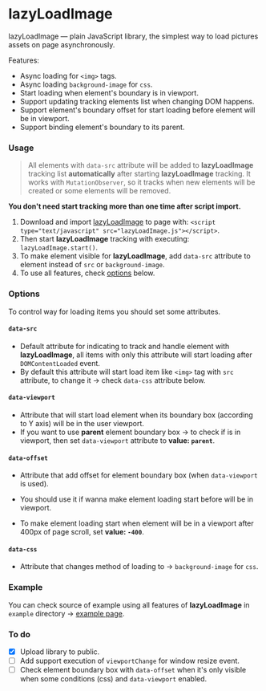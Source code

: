 # lazyLoadImage

lazyLoadImage — plain JavaScript library, the simplest way to load pictures assets on page asynchronously.

Features:

* Async loading for `<img>` tags.
* Async loading `background-image` for `css`.
* Start loading when element's boundary is in viewport.
* Support updating tracking elements list when changing DOM happens.
* Support element's boundary offset for start loading before element will be in viewport.
* Support binding element's boundary to its parent.

### Usage

> All elements with `data-src` attribute will be added to **lazyLoadImage** tracking list **automatically** after starting **lazyLoadImage** tracking. It works with `MutationObserver`, so it tracks when new elements will be created or some elements will be removed.

**You don't need start tracking more than one time after script import.**

1. Download and import [lazyLoadImage](./lazyLoadImage.js) to page with: `<script type="text/javascript" src="lazyLoadImage.js"></script>`.
2. Then start **lazyLoadImage** tracking with executing: `lazyLoadImage.start()`.
3. To make element visible for **lazyLoadImage**, add `data-src` attribute to element instead of `src` or `background-image`.
4. To use all features, check [options](#options) below.

### Options

To control way for loading items you should set some attributes.


#### `data-src`
* Default attribute for indicating to track and handle element with **lazyLoadImage**, all items with only this attribute will start loading after `DOMContentLoaded` event. 
* By default this attribute will start load item like `<img>` tag with `src` attribute, to change it → check `data-css` attribute below.

#### `data-viewport`
* Attribute that will start load element when its boundary box (according to Y axis) will be in the user viewport.
* If you want to use **parent** element boundary box → to check if is in viewport, then set `data-viewport` attribute to **value: `parent`**.

#### `data-offset`
* Attribute that add offset for element boundary box (when `data-viewport` is used). 
* You should use it if wanna make element loading start before will be in viewport. 

* To make element loading start when element will be in a viewport after 400px of page scroll, set **value: `-400`**.

#### `data-css`
* Attribute that changes method of loading to → `background-image` for `css`.

### Example

You can check source of example using all features of **lazyLoadImage** in `example` directory → [example page](https://exporter-dev.github.io/lazyLoadImage/example/).

### To do

- [x] Upload library to public.
- [ ] Add support execution of `viewportChange` for window resize event. 
- [ ] Check element boundary box with `data-offset` when it's only visible when some conditions (css) and `data-viewport` enabled.